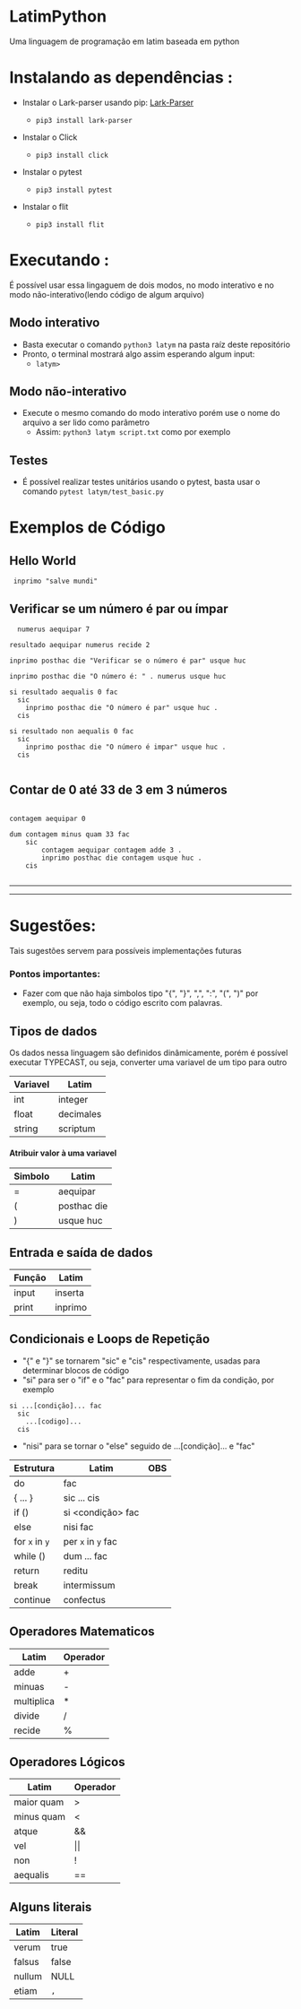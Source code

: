 # LatimPython
Uma linguagem de programação em latim baseada em python

# Instalando as dependências :

  + Instalar o Lark-parser usando pip: [Lark-Parser](https://github.com/lark-parser/lark)
    + ``` pip3 install lark-parser ```
    
  + Instalar o Click
    + ``` pip3 install click ```
  
  + Instalar o pytest
    + ``` pip3 install pytest ```
    
  + Instalar o flit
    + ``` pip3 install flit ```

# Executando :
  É possível usar essa lingaguem de dois modos, no modo interativo e no modo não-interativo(lendo código de algum arquivo)
  
  ## Modo interativo
  
  + Basta executar o comando ```python3 latym``` na pasta raíz deste repositório
  + Pronto, o terminal mostrará algo assim esperando algum input:
    + ```latym> ```
    
  ## Modo não-interativo
  
  + Execute o mesmo comando do modo interativo porém use o nome do arquivo a ser lido como parâmetro
    + Assim: ```python3 latym script.txt``` como por exemplo
  
  ## Testes
  
  + É possível realizar testes unitários usando o pytest, basta usar o comando ```pytest latym/test_basic.py```

# Exemplos de Código

  ## Hello World
  
```
 inprimo "salve mundi"
```

  ## Verificar se um número é par ou ímpar

```
  numerus aequipar 7

resultado aequipar numerus recide 2

inprimo posthac die "Verificar se o número é par" usque huc

inprimo posthac die "O número é: " . numerus usque huc

si resultado aequalis 0 fac
  sic
    inprimo posthac die "O número é par" usque huc .
  cis

si resultado non aequalis 0 fac
  sic
    inprimo posthac die "O número é impar" usque huc .
  cis
  
```

  ## Contar de 0 até 33 de 3 em 3 números

```

contagem aequipar 0

dum contagem minus quam 33 fac
    sic
        contagem aequipar contagem adde 3 .
        inprimo posthac die contagem usque huc .
    cis
    
 ```


<hr>
<hr>

# Sugestões:
Tais sugestões servem para possíveis implementações futuras
### Pontos importantes:
  
  + Fazer com que não haja simbolos tipo "{", "}", ",", ":", "(", ")" por exemplo, ou seja, todo o código escrito com palavras.
  

## Tipos de dados

Os dados nessa linguagem são definidos dinâmicamente, porém é possível executar TYPECAST, ou seja, converter uma variavel de um tipo para outro

  Variavel | Latim
  ---------|-------
  int      | integer
  float    | decimales
  string   | scriptum
  
#### Atribuir valor à uma variavel

  Simbolo | Latim
  --------|-------
  =       | aequipar
  (       | posthac die
  )       | usque huc

## Entrada e saída de dados

  Função  | Latim
  --------|---------
  input   | inserta 
  print   | inprimo

## Condicionais e Loops de Repetição 

  + "{" e "}" se tornarem "sic" e "cis" respectivamente, usadas para determinar blocos de código
  + "si" para ser o "if" e o "fac" para representar o fim da condição, por exemplo 
 
```
si ...[condição]... fac
  sic
    ...[codigo]...
  cis
```
  + "nisi" para se tornar o "else" seguido de ...[condição]... e "fac"
  
  Estrutura | Latim                 | OBS
  ----------|-----------------------|--------------
  do        | fac                   | 
  { ... }   | sic ... cis           |
  if ()     | si <condição> fac     | 
  else      | nisi fac              | 
  for ```x``` in ```y```| per ```x``` in ```y``` fac | 
  while ()  | dum ... fac           | 
  return    | reditu                |
  break     | intermissum           |
  continue  | confectus             |
  
## Operadores Matematicos

  Latim | Operador
  ---------|-------
  adde | +
  minuas | -
  multiplica | *
  divide | /
  recide | %
  
  
## Operadores Lógicos

  Latim | Operador
  ------|---------
  maior quam | >
  minus quam | <
  atque | &&
  vel | \|\|
  non | !
  aequalis | ==
  
## Alguns literais

  Latim | Literal
  -------|-------
  verum | true
  falsus | false
  nullum | NULL
  etiam | ```,```
  

